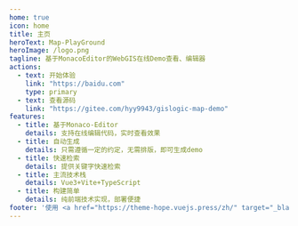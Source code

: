 ```yaml
---
home: true
icon: home
title: 主页
heroText: Map-PlayGround
heroImage: /logo.png
tagline: 基于MonacoEditor的WebGIS在线Demo查看、编辑器
actions:
  - text: 开始体验
    link: "https://baidu.com"
    type: primary
  - text: 查看源码
    link: "https://gitee.com/hyy9943/gislogic-map-demo"
features:
  - title: 基于Monaco-Editor
    details: 支持在线编辑代码，实时查看效果
  - title: 自动生成
    details: 只需遵循一定的约定，无需排版，即可生成demo
  - title: 快速检索
    details: 提供关键字快速检索
  - title: 主流技术栈
    details: Vue3+Vite+TypeScript
  - title: 构建简单
    details: 纯前端技术实现，部署便捷
footer: '使用 <a href="https://theme-hope.vuejs.press/zh/" target="_blank">VuePress Theme Hope</a> 主题 | MIT 协议<br><a href="https://beian.miit.gov.cn/#/Integrated/index" target=\"_blank\">京ICP备2022009095号-2</a>&nbsp;&nbsp;&nbsp;&nbsp;&nbsp;<img src="/beian.png"><a href="https://beian.mps.gov.cn/#/query/webSearch?code=61040202000707\" target=\"_blank\">陕公网安备61040202000707</a></a>'
---
```

